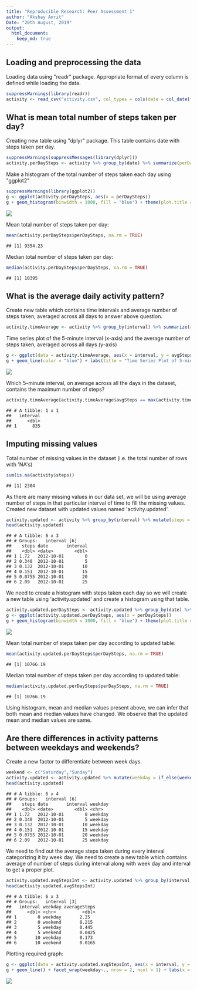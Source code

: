 ```yaml
---
title: "Reproducible Research: Peer Assessment 1"
author: "Akshay Amrit"
Date: "20th August, 2019"
output: 
  html_document:
    keep_md: true
---
```



## Loading and preprocessing the data  

Loading data using "readr" package. Appropriate format of every column is defined while loading the data.

```r
suppressWarnings(library(readr))
activity <- read_csv("activity.csv", col_types = cols(date = col_date(format = "%Y-%m-%d"),steps = col_double()))
```


## What is mean total number of steps taken per day?

Creating new table using "dplyr" package. This table contains date with steps taken per day.

```r
suppressWarnings(suppressMessages(library(dplyr)))
activity.perDaySteps <- activity %>% group_by(date) %>% summarize(perDaySteps = sum(steps, na.rm = TRUE))
```

Make a histogram of the total number of steps taken each day using "ggplot2"

```r
suppressWarnings(library(ggplot2))
g <- ggplot(activity.perDaySteps, aes(x = perDaySteps))
g + geom_histogram(binwidth = 1000, fill = "blue") + theme(plot.title = element_text(hjust = 0.5)) + labs(x = "No of Steps/Day", y = "Count", title = "Total Number of Steps Taken Per Day")
```

![](PA1_template_files/figure-html/unnamed-chunk-3-1.png)<!-- -->

Mean total number of steps taken per day:

```r
mean(activity.perDaySteps$perDaySteps, na.rm = TRUE)
```

```
## [1] 9354.23
```

Median total number of steps taken per day:

```r
median(activity.perDaySteps$perDaySteps, na.rm = TRUE)
```

```
## [1] 10395
```


## What is the average daily activity pattern?

Create new table which contains time intervals and average number of steps taken, averaged across all days to answer above question.

```r
activity.timeAverage <- activity %>% group_by(interval) %>% summarize(avgSteps = mean(steps, na.rm = TRUE))
```

Time series plot of the 5-minute interval (x-axis) and the average number of steps taken, averaged across all days (y-axis)

```r
g <- ggplot(data = activity.timeAverage, aes(x = interval, y = avgSteps))
g + geom_line(color = "blue") + labs(title = "Time Series Plot of 5-min Interval and Average Number of Steps", x = "Interval", y = "Average Steps") + theme(plot.title = element_text(hjust = 0.5))
```

![](PA1_template_files/figure-html/unnamed-chunk-7-1.png)<!-- -->

Which 5-minute interval, on average across all the days in the dataset, contains the maximum number of steps?

```r
activity.timeAverage[activity.timeAverage$avgSteps == max(activity.timeAverage$avgSteps),1]
```

```
## # A tibble: 1 x 1
##   interval
##      <dbl>
## 1      835
```


## Imputing missing values

Total number of missing values in the dataset (i.e. the total number of rows with 'NA's)

```r
sum(is.na(activity$steps))
```

```
## [1] 2304
```

As there are many missing values in our data set, we will be using average number of steps in that particular interval of time to fill the missing values. Created new dataset with updated values named 'activity.updated'.

```r
activity.updated <- activity %>% group_by(interval) %>% mutate(steps = if_else(is.na(steps), mean(steps, na.rm = TRUE), steps))
head(activity.updated)
```

```
## # A tibble: 6 x 3
## # Groups:   interval [6]
##    steps date       interval
##    <dbl> <date>        <dbl>
## 1 1.72   2012-10-01        0
## 2 0.340  2012-10-01        5
## 3 0.132  2012-10-01       10
## 4 0.151  2012-10-01       15
## 5 0.0755 2012-10-01       20
## 6 2.09   2012-10-01       25
```

We need to create a histogram with steps taken each day so we will create a new table using 'activity.updated' and create a histogram using that table.

```r
activity.updated.perDaySteps <- activity.updated %>% group_by(date) %>% summarize(perDaySteps = sum(steps, na.rm = TRUE))
g <- ggplot(activity.updated.perDaySteps, aes(x = perDaySteps))
g + geom_histogram(binwidth = 1000, fill = "blue") + theme(plot.title = element_text(hjust = 0.5)) + labs(x = "No of Steps/Day", y = "No of Steps/Day", title = "Total Number of Steps Taken Per Day Using Updated Table")
```

![](PA1_template_files/figure-html/unnamed-chunk-11-1.png)<!-- -->

Mean total number of steps taken per day according to updated table:

```r
mean(activity.updated.perDaySteps$perDaySteps, na.rm = TRUE)
```

```
## [1] 10766.19
```

Median total number of steps taken per day according to updated table:

```r
median(activity.updated.perDaySteps$perDaySteps, na.rm = TRUE)
```

```
## [1] 10766.19
```

Using histogram, mean and median values present above, we can infer that both mean and median values have changed. We observe that the updated mean and median values are same.  

## Are there differences in activity patterns between weekdays and weekends?

Create a new factor to differentiate between week days.

```r
weekend <- c("Saturday","Sunday")
activity.updated <- activity.updated %>% mutate(weekday = if_else(weekdays(date) %in% weekend, "weekend", "weekday"))
head(activity.updated)
```

```
## # A tibble: 6 x 4
## # Groups:   interval [6]
##    steps date       interval weekday
##    <dbl> <date>        <dbl> <chr>  
## 1 1.72   2012-10-01        0 weekday
## 2 0.340  2012-10-01        5 weekday
## 3 0.132  2012-10-01       10 weekday
## 4 0.151  2012-10-01       15 weekday
## 5 0.0755 2012-10-01       20 weekday
## 6 2.09   2012-10-01       25 weekday
```

We need to find out the average steps taken during every interval categorizing it by week day. We need to create a new table which contains average of number of steps during interval along with week day and interval to get a proper plot.

```r
activity.updated.avgStepsInt <- activity.updated %>% group_by(interval,weekday) %>% summarize(averageSteps = mean(steps))
head(activity.updated.avgStepsInt)
```

```
## # A tibble: 6 x 3
## # Groups:   interval [3]
##   interval weekday averageSteps
##      <dbl> <chr>          <dbl>
## 1        0 weekday       2.25  
## 2        0 weekend       0.215 
## 3        5 weekday       0.445 
## 4        5 weekend       0.0425
## 5       10 weekday       0.173 
## 6       10 weekend       0.0165
```

Plotting required graph:

```r
g <- ggplot(data = activity.updated.avgStepsInt, aes(x = interval, y = averageSteps, color = weekday))
g + geom_line() + facet_wrap(weekday~., nrow = 2, ncol = 1) + labs(x = "Interval", y = "Average Number of Steps", title = "Average Number of Steps vs Interval on Weekdays") + theme(plot.title = element_text(hjust = 0.5))
```

![](PA1_template_files/figure-html/unnamed-chunk-16-1.png)<!-- -->
